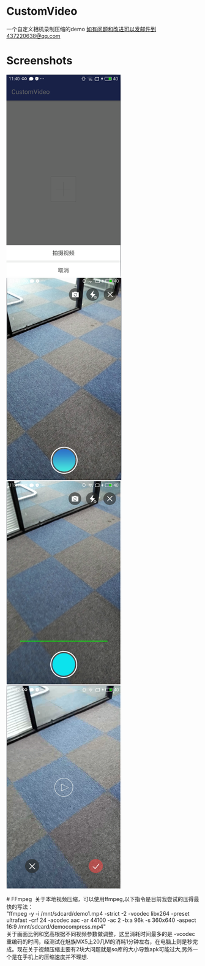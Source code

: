 # CustomVideo
一个自定义相机录制压缩的demo 如有问题和改进可以发邮件到437220638@qq.com

# Screenshots
![image](/screenshots/photo1.png) ![image](/screenshots/photo2.png) ![image](/screenshots/photo3.png) ![image](/screenshots/photo4.png)

# FFmpeg
 关于本地视频压缩，可以使用ffmpeg,以下指令是目前我尝试的压得最快的写法：</br>
 "ffmpeg -y -i /mnt/sdcard/demo1.mp4 -strict -2 -vcodec libx264 -preset ultrafast -crf 24 -acodec aac -ar 44100 -ac 2 -b:a 96k -s 360x640 -aspect 16:9 /mnt/sdcard/democompress.mp4"</br>
 关于画面比例和宽高根据不同视频参数做调整，这里消耗时间最多的是 -vcodec 重编码的时间，经测试在魅族MX5上20几M的消耗1分钟左右，在电脑上则是秒完成。现在关于视频压缩主要有2块大问题就是so库的大小导致apk可能过大,另外一个是在手机上的压缩速度并不理想.
